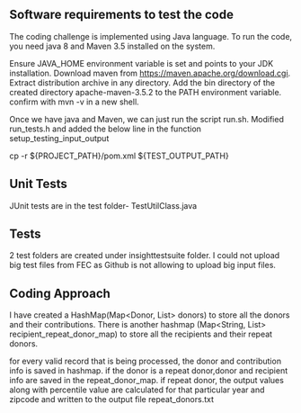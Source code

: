 Software requirements to test the code
-----------------------------------------
The coding challenge is implemented using Java language.
To run the code, you need java 8 and Maven 3.5 installed on the system.

Ensure JAVA_HOME environment variable is set and points to your JDK installation.
Download  maven from https://maven.apache.org/download.cgi.
Extract distribution archive in any directory.
Add the bin directory of the created directory apache-maven-3.5.2 to the PATH environment variable.
confirm with mvn -v in a new shell. 

Once we have java and Maven, we can just run the script run.sh. 
Modified run_tests.h and added the below line in the function setup_testing_input_output

 cp -r ${PROJECT_PATH}/pom.xml ${TEST_OUTPUT_PATH}
 
Unit Tests
-----------
JUnit tests are in the test folder- TestUtilClass.java

Tests
------
2 test folders are created under insighttestsuite folder. I could not upload big test files from FEC as Github
is not allowing to upload big input files.


Coding Approach
--------------
I have created a HashMap(Map<Donor, List<DonorContribution>> donors) to store all the donors and their contributions.
There is another hashmap (Map<String, List<Donor>> recipient_repeat_donor_map) to store all the recipients and their repeat donors.

for every valid record that is being processed,  the donor and contribution info is saved in hashmap.
if the donor is a repeat donor,donor and recipient info are saved in the repeat_donor_map.
if repeat donor, the output values along with percentile value are calculated for that particular year and zipcode 
and written to the output file repeat_donors.txt




